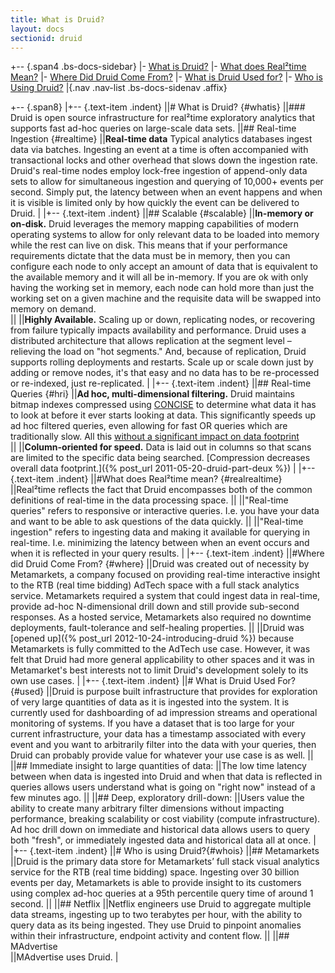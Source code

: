 ```yaml
---
title: What is Druid?
layout: docs
sectionid: druid
---
```


+-- {.span4 .bs-docs-sidebar}
|- [<i class="icon-chevron-right"> </i>What is Druid?](#whatis)
|- [<i class="icon-chevron-right"> </i>What does Real&sup2;time Mean?](#realrealtime)
|- [<i class="icon-chevron-right"> </i>Where Did Druid Come From?](#where)
|- [<i class="icon-chevron-right"> </i>What is Druid Used for?](#used)
|- [<i class="icon-chevron-right"> </i>Who is Using Druid?](#whois)
|{.nav .nav-list .bs-docs-sidenav .affix}

+-- {.span8}
|+-- {.text-item .indent}
||# What is Druid? {#whatis}
||### Druid is open source infrastructure for real&sup2;time exploratory analytics that supports fast ad-hoc queries on large-scale data sets.
||## Real-time Ingestion {#realtime}
||**Real-time data** Typical analytics databases ingest data via batches.  Ingesting an event at a time is often accompanied with transactional locks and other overhead that slows down the ingestion rate.  Druid's real-time nodes employ lock-free ingestion of append-only data sets to allow for simultaneous ingestion and querying of 10,000+ events per second.  Simply put, the latency between when an event happens and when it is visible is limited only by how quickly the event can be delivered to Druid.
|
|+-- {.text-item .indent}
||## Scalable {#scalable}
||**In-memory or on-disk.** Druid leverages the memory mapping capabilities of modern operating systems to allow for only relevant data to be loaded into memory while the rest can live on disk.  This means that if your performance requirements dictate that the data must be in memory, then you can configure each node to only accept an amount of data that is equivalent to the available memory and it will all be in-memory.  If you are ok with only having the working set in memory, each node can hold more than just the working set on a given machine and the requisite data will be swapped into memory on demand.  
||
||**Highly Available.** Scaling up or down, replicating nodes, or recovering from failure typically impacts availability and performance. Druid uses a distributed architecture that allows replication at the segment level – relieving the load on "hot segments." And, because of replication, Druid supports rolling deployments and restarts. Scale up or scale down just by adding or remove nodes, it's that easy and no data has to be re-processed or re-indexed, just re-replicated.
|
|+-- {.text-item .indent}
||## Real-time Queries {#hri}
||**Ad hoc, multi-dimensional filtering.** Druid maintains bitmap indexes compressed using [CONCISE](http://ricerca.mat.uniroma3.it/users/colanton/concise.html) to determine what data it has to look at before it ever starts looking at data.  This significantly speeds up ad hoc filtered queries, even allowing for fast OR queries which are traditionally slow.  All this [without a significant impact on data footprint](http://metamarkets.com/2012/druid-bitmap-compression/)  
||
||**Column-oriented for speed.** Data is laid out in columns so that scans are limited to the specific data being searched. [Compression decreases overall data footprint.]({% post_url 2011-05-20-druid-part-deux %})
|
|+-- {.text-item .indent}
||#What does Real&sup2;time mean? {#realrealtime}
||Real&sup2;time reflects the fact that Druid encompasses both of the common definitions of real-time in the data processing space.
||
||"Real-time queries" refers to responsive or interactive queries.  I.e. you have your data and want to be able to ask questions of the data quickly.
||
||"Real-time ingestion" refers to ingesting data and making it available for querying in real-time.  I.e. minimizing the latency between when an event occurs and when it is reflected in your query results.
|
|+-- {.text-item .indent}
||#Where did Druid Come From? {#where}
||Druid was created out of necessity by Metamarkets, a company focused on providing real-time interactive insight to the RTB (real time bidding) AdTech space with a full stack analytics service.  Metamarkets required a system that could ingest data in real-time, provide ad-hoc N-dimensional drill down and still provide sub-second responses.  As a hosted service, Metamarkets also required no downtime deployments, fault-tolerance and self-healing properties.
||
||Druid was [opened up]({% post_url 2012-10-24-introducing-druid %}) because Metamarkets is fully committed to the AdTech use case.  However, it was felt that Druid had more general applicability to other spaces and it was in Metamarket's best interests not to limit Druid's development solely to its own use cases.
|
|+-- {.text-item .indent}
||# What is Druid Used For? {#used}
||Druid is purpose built infrastructure that provides for exploration of very large quantities of data as it is ingested into the system.  It is currently used for dashboarding of ad impression streams and operational monitoring of systems.  If you have a dataset that is too large for your current infrastructure, your data has a timestamp associated with every event and you want to arbitrarily filter into the data with your queries, then Druid can probably provide value for whatever your use case is as well.
||
||## Immediate insight to large quantities of data:
||The low time latency between when data is ingested into Druid and when that data is reflected in queries allows users understand what is going on "right now" instead of a few minutes ago.
||
||## Deep, exploratory drill-down:
||Users value the ability to create many arbitrary filter dimensions without impacting performance, breaking scalability or cost viability (compute infrastructure). Ad hoc drill down on immediate and historical data allows users to query both "fresh", or immediately ingested data and historical data all at once.
|
|+-- {.text-item .indent}
||# Who is using Druid?{#whois}
||## Metamarkets
||Druid is the primary data store for Metamarkets’ full stack visual analytics service for the RTB (real time bidding) space. Ingesting over 30 billion events per day, Metamarkets is able to provide insight to its customers using complex ad-hoc queries at a 95th percentile query time of around 1 second.
||
||## Netflix
||Netflix engineers use Druid to aggregate multiple data streams, ingesting up to two terabytes per hour, with the ability to query data as its being ingested. They use Druid to pinpoint anomalies within their infrastructure, endpoint activity and content flow.
||
||## MAdvertise  
||MAdvertise uses Druid.
|
